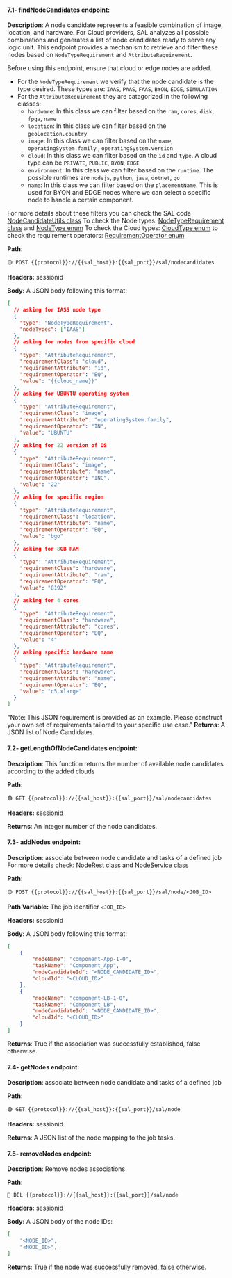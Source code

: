 #### 7.1- findNodeCandidates endpoint:

**Description**:
A node candidate represents a feasible combination of image, location, and hardware. For Cloud providers, SAL analyzes all possible combinations and generates a list of node candidates ready to serve any logic unit. This endpoint provides a mechanism to retrieve and filter these nodes based on `NodeTypeRequirement` and `AttributeRequirement`.

Before using this endpoint, ensure that cloud or edge nodes are added.

*   For the `NodeTypeRequirement` we verify that the node candidate is the type desired. These types are: `IAAS`, `PAAS`, `FAAS`, `BYON`, `EDGE`, `SIMULATION`
*   For the `AttributeRequirement` they are catagorized in the following classes:
    *   `hardware`: In this class we can filter based on the `ram`, `cores`, `disk`, `fpga`, `name`
    *   `location`: In this class we can filter based on the `geoLocation.country`
    *   `image`: In this class we can filter based on the  `name`, `operatingSystem.family` , `operatingSystem.version`
    *   `cloud`: In this class we can filter based on the `id` and `type`. A cloud type can be `PRIVATE`, `PUBLIC`, `BYON`, `EDGE`
    *   `environment`: In this class we can filter based on the `runtime`. The possible runtimes are `nodejs`, `python`, `java`, `dotnet`, `go`
    *   `name`: In this class we can filter based on the `placementName`. This is used for BYON and EDGE nodes where we can select a specific node to handle a certain component.

For more details about these filters you can check the SAL code [NodeCandidateUtils class](https://github.com/ow2-proactive/scheduling-abstraction-layer/blob/master/sal-service/src/main/java/org/ow2/proactive/sal/service/nc/NodeCandidateUtils.java) To check the Node types: [NodeTypeRequirement class](https://github.com/ow2-proactive/scheduling-abstraction-layer/blob/master/sal-common/src/main/java/org/ow2/proactive/sal/model/NodeTypeRequirement.java) and [NodeType enum](https://github.com/ow2-proactive/scheduling-abstraction-layer/blob/master/sal-common/src/main/java/org/ow2/proactive/sal/model/NodeType.java) To check the Cloud types: [CloudType enum](https://github.com/ow2-proactive/scheduling-abstraction-layer/blob/master/sal-common/src/main/java/org/ow2/proactive/sal/model/CloudType.java) to check the requirement operators: [RequirementOperator enum](https://github.com/ow2-proactive/scheduling-abstraction-layer/blob/master/sal-common/src/main/java/org/ow2/proactive/sal/model/RequirementOperator.java)

**Path**:

```url
🟡 POST {{protocol}}://{{sal_host}}:{{sal_port}}/sal/nodecandidates
```

**Headers:** sessionid

**Body:** A JSON body following this format:

```json
[
  // asking for IASS node type
  {
    "type": "NodeTypeRequirement",
    "nodeTypes": ["IAAS"]
  },
  // asking for nodes from specific cloud
  {
    "type": "AttributeRequirement",
    "requirementClass": "cloud",
    "requirementAttribute": "id",
    "requirementOperator": "EQ",
    "value": "{{cloud_name}}"
  },
  // asking for UBUNTU operating system
  {
    "type": "AttributeRequirement",
    "requirementClass": "image",
    "requirementAttribute": "operatingSystem.family",
    "requirementOperator": "IN",
    "value": "UBUNTU"
  },
  // asking for 22 version of OS
  {
    "type": "AttributeRequirement",
    "requirementClass": "image",
    "requirementAttribute": "name",
    "requirementOperator": "INC",
    "value": "22"
  },
  // asking for specific region
  {
    "type": "AttributeRequirement",
    "requirementClass": "location",
    "requirementAttribute": "name",
    "requirementOperator": "EQ",
    "value": "bgo"
  },
  // asking for 8GB RAM
  {
    "type": "AttributeRequirement",
    "requirementClass": "hardware",
    "requirementAttribute": "ram",
    "requirementOperator": "EQ",
    "value": "8192"
  },
  // asking for 4 cores
  {
    "type": "AttributeRequirement",
    "requirementClass": "hardware",
    "requirementAttribute": "cores",
    "requirementOperator": "EQ",
    "value": "4"
  },
  // asking specific hardware name
  {
    "type": "AttributeRequirement",
    "requirementClass": "hardware",
    "requirementAttribute": "name",
    "requirementOperator": "EQ",
    "value": "c5.xlarge"
  }
]
```
"Note: This JSON requirement is provided as an example. Please construct your own set of requirements tailored to your specific use case."
**Returns**: A JSON list of Node Candidates.

#### 7.2- getLengthOfNodeCandidates endpoint:

**Description**: This function returns the number of available node candidates according to the added clouds

**Path**:

```url
🟢 GET {{protocol}}://{{sal_host}}:{{sal_port}}/sal/nodecandidates
```

**Headers:** sessionid

**Returns**: An integer number of the node candidates.

#### 7.3- addNodes endpoint:

**Description**: associate between node candidate and tasks of a defined job For more details check: [NodeRest class](https://github.com/ow2-proactive/scheduling-abstraction-layer/blob/master/sal-service/src/main/java/org/ow2/proactive/sal/service/rest/NodeRest.java) and [NodeService class](https://github.com/ow2-proactive/scheduling-abstraction-layer/blob/master/sal-service/src/main/java/org/ow2/proactive/sal/service/service/NodeService.java)

**Path**:

```url
🟡 POST {{protocol}}://{{sal_host}}:{{sal_port}}/sal/node/<JOB_ID>
```

**Path Variable:** The job identifier `<JOB_ID>`

**Headers:** sessionid

**Body:** A JSON body following this format:

```json
[
    {
        "nodeName": "component-App-1-0",
        "taskName": "Component_App",
        "nodeCandidateId": "<NODE_CANDIDATE_ID>",
        "cloudId": "<CLOUD_ID>"
    },
    {
        "nodeName": "component-LB-1-0",
        "taskName": "Component_LB",
        "nodeCandidateId": "<NODE_CANDIDATE_ID>",
        "cloudId": "<CLOUD_ID>"
    }
]
```

**Returns**: True if the association was successfully established, false otherwise.

#### 7.4- getNodes endpoint:

**Description**: associate between node candidate and tasks of a defined job

**Path**:

```url
🟢 GET {{protocol}}://{{sal_host}}:{{sal_port}}/sal/node
```

**Headers:** sessionid

**Returns**: A JSON list of the node mapping to the job tasks.

#### 7.5- removeNodes endpoint:

**Description**: Remove nodes associations

**Path**:

```url
🔴 DEL {{protocol}}://{{sal_host}}:{{sal_port}}/sal/node
```

**Headers:** sessionid

**Body:** A JSON body of the node IDs:

```json
[
    "<NODE_ID>",
    "<NODE_ID>",
]
```

**Returns**: True if the node was successfully removed, false otherwise.
